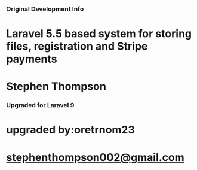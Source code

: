 ### Original Development Info ###
# Laravel 5.5 based system for storing files, registration and Stripe payments
# Stephen Thompson

### Upgraded for Laravel 9
# upgraded by:oretrnom23
# stephenthompson002@gmail.com
